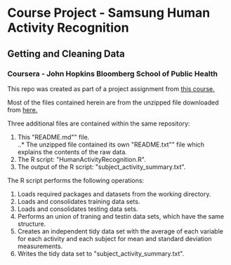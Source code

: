 # Course Project - Samsung Human Activity Recognition
## Getting and Cleaning Data 
### Coursera - John Hopkins Bloomberg School of Public Health 

This repo was created as part of a project assignment from [this course.](https://www.coursera.org/course/getdata)

Most of the files contained herein are from the unzipped file downloaded from [here.](https://d396qusza40orc.cloudfront.net/getdata%2Fprojectfiles%2FUCI%20HAR%20Dataset.zip)

Three additional files are contained within the same repository:  
1. This "README.md"" file.   
..* The unzipped file contained its own "README.txt"" file which explains the contents of the raw data.  
2. The R script: "HumanActivityRecognition.R".   
3. The output of the R script: "subject_activity_summary.txt".  

The R script performs the following operations:  
1. Loads required packages and datasets from the working directory.  
2. Loads and consolidates training data sets.  
3. Loads and consolidates testing data sets.  
4. Performs an union of traning and testin data sets, which have the same structure.  
5. Creates an independent tidy data set with the average of each variable for each activity and each subject for mean and standard deviation measurements.  
6. Writes the tidy data set to "subject_activity_summary.txt".  

